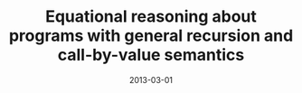 ---
type: article
authors:
  - Garrin Kimmell
  - Aaron Stump
  - Harley Eades III
  - Peng Fu
  - Tim Sheard
  - Stephanie Weirich
  - Chris Casinghino
  - Vilhelm SJoberg
  - Nathan Collins
  - Ki Yung Ahn
title: "Equational reasoning about programs with general recursion and call-by-value semantics"
journal: " Special Issue of Progress in Informatics on Advanced Programming Techniques for Construction of Robust, General and Evolutionary Programs"
note: "The journal version of the PLPV12 paper"
date: 2013-03-01
number: 10
pages: 19-46
resource:
  type: doi
  value: 10.2201/NiiPi.2013.10.3
---